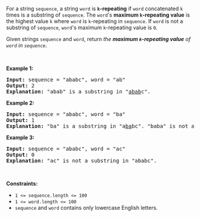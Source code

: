 <div><p>For a string <code>sequence</code>, a string <code>word</code> is <strong><code>k</code>-repeating</strong> if <code>word</code> concatenated <code>k</code> times is a substring of <code>sequence</code>. The <code>word</code>'s <strong>maximum <code>k</code>-repeating value</strong> is the highest value <code>k</code> where <code>word</code> is <code>k</code>-repeating in <code>sequence</code>. If <code>word</code> is not a substring of <code>sequence</code>, <code>word</code>'s maximum <code>k</code>-repeating value is <code>0</code>.</p>

<p>Given strings <code>sequence</code> and <code>word</code>, return <em>the <strong>maximum <code>k</code>-repeating value</strong> of <code>word</code> in <code>sequence</code></em>.</p>

<p>&nbsp;</p>
<p><strong>Example 1:</strong></p>

<pre><strong>Input:</strong> sequence = "ababc", word = "ab"
<strong>Output:</strong> 2
<strong>Explanation: </strong>"abab" is a substring in "<u>abab</u>c".
</pre>

<p><strong>Example 2:</strong></p>

<pre><strong>Input:</strong> sequence = "ababc", word = "ba"
<strong>Output:</strong> 1
<strong>Explanation: </strong>"ba" is a substring in "a<u>ba</u>bc". "baba" is not a substring in "ababc".
</pre>

<p><strong>Example 3:</strong></p>

<pre><strong>Input:</strong> sequence = "ababc", word = "ac"
<strong>Output:</strong> 0
<strong>Explanation: </strong>"ac" is not a substring in "ababc". 
</pre>

<p>&nbsp;</p>
<p><strong>Constraints:</strong></p>

<ul>
	<li><code>1 &lt;= sequence.length &lt;= 100</code></li>
	<li><code>1 &lt;= word.length &lt;= 100</code></li>
	<li><code>sequence</code> and <code>word</code>&nbsp;contains only lowercase English letters.</li>
</ul>
</div>